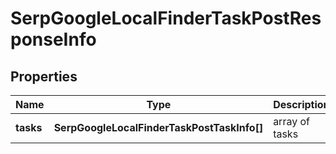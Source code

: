 # SerpGoogleLocalFinderTaskPostResponseInfo

## Properties

| Name | Type | Description | Notes |
|------------ | ------------- | ------------- | -------------|
**tasks** | **SerpGoogleLocalFinderTaskPostTaskInfo[]** | array of tasks |[optional]|